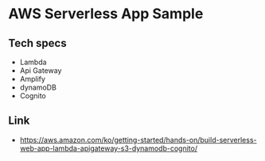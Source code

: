 # AWS Serverless App Sample
## Tech specs
+ Lambda
+ Api Gateway
+ Amplify
+ dynamoDB
+ Cognito
## Link
+ https://aws.amazon.com/ko/getting-started/hands-on/build-serverless-web-app-lambda-apigateway-s3-dynamodb-cognito/
